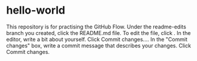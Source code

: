 # hello-world
This repository is for practising the GitHub Flow.
Under the readme-edits branch you created, click the README.md file.
To edit the file, click .
In the editor, write a bit about yourself.
Click Commit changes....
In the "Commit changes" box, write a commit message that describes your changes.
Click Commit changes.
